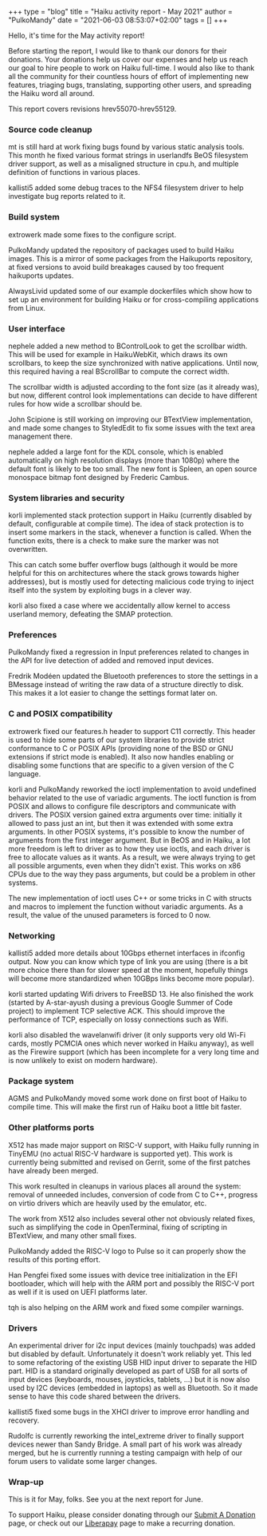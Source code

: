 +++
type = "blog"
title = "Haiku activity report - May 2021"
author = "PulkoMandy"
date = "2021-06-03 08:53:07+02:00"
tags = []
+++

Hello, it's time for the May activity report!

Before starting the report, I would like to thank our donors for their donations. Your donations help us cover our expenses and help us reach our goal to hire people to work on Haiku full-time. I would also like to thank all the community for their countless hours of effort of implementing new features, triaging bugs, translating, supporting other users, and spreading the Haiku word all around.

This report covers revisions hrev55070-hrev55129.

<h3>Source code cleanup</h3>

mt is still hard at work fixing bugs found by various static analysis tools.
This month he fixed various format strings in userlandfs BeOS filesystem driver support, as well as a misaligned structure in cpu.h, and multiple definition of functions in various places.

kallisti5 added some debug traces to the NFS4 filesystem driver to help investigate bug reports related to it.

<h3>Build system</h3>

extrowerk made some fixes to the configure script.

PulkoMandy updated the repository of packages used to build Haiku images. This is a mirror of some packages from the Haikuports repository, at fixed versions to avoid build breakages caused by too frequent haikuports updates.

AlwaysLivid updated some of our example dockerfiles which show how to set up an environment for building Haiku or for cross-compiling applications from Linux.

<h3>User interface</h3>

nephele added a new method to BControlLook to get the scrollbar width. This will be used for example in HaikuWebKit, which draws its own scrollbars, to keep the size synchronized with native applications. Until now, this required having a real BScrollBar to compute the correct width.

The scrollbar width is adjusted according to the font size (as it already was), but now, different control look implementations can decide to have different rules for how wide a scrollbar should be.

John Scipione is still working on improving our BTextView implementation, and made some changes to StyledEdit to fix some issues with the text area management there.

nephele added a large font for the KDL console, which is enabled automatically on high resolution displays (more than 1080p) where the default font is likely to be too small. The new font is Spleen, an open source monospace bitmap font designed by Frederic Cambus.

<h3>System libraries and security</h3>

korli implemented stack protection support in Haiku (currently disabled by default, configurable at compile time). The idea of stack protection is to insert some markers in the stack, whenever a function is called. When the function exits, there is a check to make sure the marker was not overwritten.

This can catch some buffer overflow bugs (although it would be more helpful for this on architectures where the stack grows towards higher addresses), but is mostly used for detecting malicious code trying to inject itself into the system by exploiting bugs in a clever way.

korli also fixed a case where we accidentally allow kernel to access userland memory, defeating the SMAP protection.

<h3>Preferences</h3>

PulkoMandy fixed a regression in Input preferences related to changes in the API for live detection of added and removed input devices.

Fredrik Modéen updated the Bluetooth preferences to store the settings in a BMessage instead of writing the raw data of a structure directly to disk. This makes it a lot easier to change the settings format later on.

<h3>C and POSIX compatibility</h3>

extrowerk fixed our features.h header to support C11 correctly. This header is used to hide some parts of our system libraries to provide strict conformance to C or POSIX APIs (providing none of the BSD or GNU extensions if strict mode is enabled). It also now handles enabling or disabling some functions that are specific to a given version of the C language.

korli and PulkoMandy reworked the ioctl implementation to avoid undefined behavior related to the use of variadic arguments. The ioctl function is from POSIX and allows to configure file descriptors and communicate with drivers. The POSIX version gained extra arguments over time: initially it allowed to pass just an int, but then it was extended with some extra arguments. In other POSIX systems, it's possible to know the number of arguments from the first integer argument. But in BeOS and in Haiku, a lot more freedom is left to driver as to how they use ioctls, and each driver is free to allocate values as it wants. As a result, we were always trying to get all possible arguments, even when they didn't exist. This works on x86 CPUs due to the way they pass arguments, but could be a problem in other systems.

The new implementation of ioctl uses C++ or some tricks in C with structs and macros to implement the function without variadic arguments. As a result, the value of the unused parameters is forced to 0 now.

<h3>Networking</h3>

kallisti5 added more details about 10Gbps ethernet interfaces in ifconfig output. Now you can know which type of link you are using (there is a bit more choice there than for slower speed at the moment, hopefully things will become more standardized when 10GBps links become more popular).

korli started updating Wifi drivers to FreeBSD 13. He also finished the work (started by A-star-ayush dusing a previous Google Summer of Code project) to implement TCP selective ACK. This should improve the performance of TCP, especially on lossy connections such as Wifi.

korli also disabled the wavelanwifi driver (it only supports very old Wi-Fi cards, mostly PCMCIA ones which never worked in Haiku anyway), as well as the Firewire support (which has been incomplete for a very long time and is now unlikely to exist on modern hardware).

<h3>Package system</h3>

AGMS and PulkoMandy moved some work done on first boot of Haiku to compile time. This will make the first run of Haiku boot a little bit faster.

<h3>Other platforms ports</h3>

X512 has made major support on RISC-V support, with Haiku fully running in TinyEMU (no actual RISC-V hardware is supported yet). This work is currently being submitted and revised on Gerrit, some of the first patches have already been merged.

This work resulted in cleanups in various places all around the system: removal of unneeded includes, conversion of code from C to C++, progress on virtio drivers which are heavily used by the emulator, etc.

The work from X512 also includes several other not obviously related fixes, such as simplifying the code in OpenTerminal, fixing of scripting in BTextView, and many other small fixes.

PulkoMandy added the RISC-V logo to Pulse so it can properly show the results of this porting effort.

Han Pengfei fixed some issues with device tree initialization in the EFI bootloader, which will help with the ARM port and possibly the RISC-V port as well if it is used on UEFI platforms later.

tqh is also helping on the ARM work and fixed some compiler warnings.

<h3>Drivers</h3>

An experimental driver for i2c input devices (mainly touchpads) was added but disabled by default. Unfortunately it doesn't work reliably yet. This led to some refactoring of the existing USB HID input driver to separate the HID part. HID is a standard originally developed as part of USB for all sorts of input devices (keyboards, mouses, joysticks, tablets, ...) but it is now also used by I2C devices (embedded in laptops) as well as Bluetooth. So it made sense to have this code shared between the drivers.

kallisti5 fixed some bugs in the XHCI driver to improve error handling and recovery.

Rudolfc is currently reworking the intel_extreme driver to finally support devices newer than Sandy Bridge. A small part of his work was already merged, but he is currently running a testing campaign with help of our forum users to validate some larger changes.

<h3>Wrap-up</h3>

This is it for May, folks. See you at the next report for June.

To support Haiku, please consider donating through our <a href="https://www.haiku-inc.org/donate/">Submit A Donation</a> page, or check out our <a href="https://liberapay.com/haiku.inc/">Liberapay</a> page to make a recurring donation.
